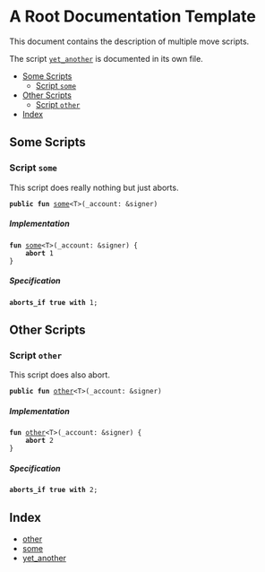 

<a name="@A_Root_Documentation_Template_0"></a>

# A Root Documentation Template


This document contains the description of multiple move scripts.

The script <code><a href="root_template_script3.md#yet_another">yet_another</a></code> is documented in its own file.

-  [Some Scripts](#@Some_Scripts_1)
    -  [Script <code><a href="root.md#some">some</a></code>](#some)
-  [Other Scripts](#@Other_Scripts_2)
    -  [Script <code><a href="root.md#other">other</a></code>](#other)
-  [Index](#@Index_3)



<a name="@Some_Scripts_1"></a>

## Some Scripts



<a name="some"></a>

### Script `some`


This script does really nothing but just aborts.


<pre><code><b>public</b> <b>fun</b> <a href="root.md#some">some</a>&lt;T&gt;(_account: &signer)
</code></pre>



##### Implementation


<pre><code><b>fun</b> <a href="root.md#some">some</a>&lt;T&gt;(_account: &signer) {
    <b>abort</b> 1
}
</code></pre>



##### Specification



<pre><code><b>aborts_if</b> <b>true</b> <b>with</b> 1;
</code></pre>





<a name="@Other_Scripts_2"></a>

## Other Scripts



<a name="other"></a>

### Script `other`


This script does also abort.


<pre><code><b>public</b> <b>fun</b> <a href="root.md#other">other</a>&lt;T&gt;(_account: &signer)
</code></pre>



##### Implementation


<pre><code><b>fun</b> <a href="root.md#other">other</a>&lt;T&gt;(_account: &signer) {
    <b>abort</b> 2
}
</code></pre>



##### Specification



<pre><code><b>aborts_if</b> <b>true</b> <b>with</b> 2;
</code></pre>





<a name="@Index_3"></a>

## Index


-  [other](root.md#other)
-  [some](root.md#some)
-  [yet_another](root_template_script3.md#yet_another)
